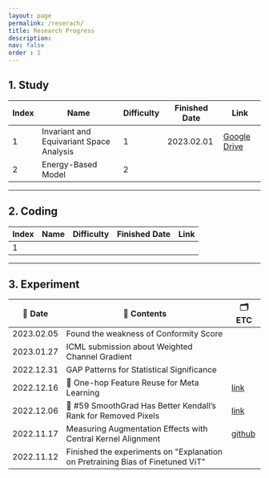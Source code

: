 ```yaml
---
layout: page
permalink: /reserach/
title: Research Progress
description: 
nav: false
order : 1
---
```




## 1. Study  

|Index| Name | Difficulty | Finished Date| Link |
|---|---|---|---|---| 
|1| Invariant and Equivariant Space Analysis | 1 | 2023.02.01| [Google Drive](https://drive.google.com/file/d/14qO-wqfnwvG-3PcPzeqOjANPOFopaQ1o/view?usp=share_link) |  
|2| Energy-Based Model | 2 |  |  |


<hr>

## 2. Coding 

|Index| Name| Difficulty |  Finished Date| Link |
|---|---|---|---|---| 
|1|  | | | | |



<hr>


## 3. Experiment




|📆 Date| 🍁 Contents| 🗂 ETC | 
|---|---|---|
|2023.02.05| Found the weakness of Conformity Score|
|2023.01.27|ICML submission about Weighted Channel Gradient|
|2022.12.31|GAP Patterns for Statistical Significance|
|2022.12.16|📜 One-hop Feature Reuse for Meta Learning| [link](https://fxnnxc.github.io/blog/2022/one_hop) |
|2022.12.06|🧪 #59 SmoothGrad Has Better Kendall’s Rank for Removed Pixels| [link](https://fxnnxc.github.io/blog/2022/exp_59/)|
|2022.11.17| Measuring Augmentation Effects with Central Kernel Alignment|[github](https://github.com/fxnnxc/hex/tree/main/experiments/1_measuring_augmentation_effects_with_central_kernel_alignment)|
|2022.11.12|Finished the experiments on "Explanation on Pretraining Bias of Finetuned ViT" |  |


